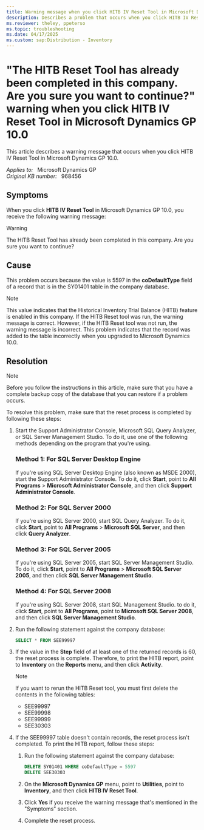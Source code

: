 ```yaml
---
title: Warning message when you click HITB IV Reset Tool in Microsoft Dynamics GP 10.0
description: Describes a problem that occurs when you click HITB IV Reset Tool in Microsoft Dynamics GP 10.0. Provides a resolution.
ms.reviewer: theley, ppeterso
ms.topic: troubleshooting
ms.date: 04/17/2025
ms.custom: sap:Distribution - Inventory
---
```

# "The HITB Reset Tool has already been completed in this company. Are you sure you want to continue?" warning when you click HITB IV Reset Tool in Microsoft Dynamics GP 10.0

This article describes a warning message that occurs when you click HITB IV Reset Tool in Microsoft Dynamics GP 10.0.

_Applies to:_ &nbsp; Microsoft Dynamics GP  
_Original KB number:_ &nbsp; 968456

## Symptoms

When you click **HITB IV Reset Tool** in Microsoft Dynamics GP 10.0, you receive the following warning message:

> [!WARNING]
> The HITB Reset Tool has already been completed in this company. Are you sure you want to continue?

## Cause

This problem occurs because the value is 5597 in the **coDefaultType** field of a record that is in the SY01401 table in the company database.

> [!NOTE]
> This value indicates that the Historical Inventory Trial Balance (HITB) feature is enabled in this company. If the HITB Reset tool was run, the warning message is correct. However, if the HITB Reset tool was not run, the warning message is incorrect. This problem indicates that the record was added to the table incorrectly when you upgraded to Microsoft Dynamics 10.0.

## Resolution

> [!NOTE]
> Before you follow the instructions in this article, make sure that you have a complete backup copy of the database that you can restore if a problem occurs. 

To resolve this problem, make sure that the reset process is completed by following these steps:

1. Start the Support Administrator Console, Microsoft SQL Query Analyzer, or SQL Server Management Studio. To do it, use one of the following methods depending on the program that you're using.
  
    ### Method 1: For SQL Server Desktop Engine
  
    If you're using SQL Server Desktop Engine (also known as MSDE 2000), start the Support Administrator Console. To do it, click **Start**, point to **All Programs** > **Microsoft Administrator Console**, and then click **Support Administrator Console**.
  
    ### Method 2: For SQL Server 2000
  
    If you're using SQL Server 2000, start SQL Query Analyzer. To do it, click **Start**, point to **All Programs** > **Microsoft SQL Server**, and then click **Query Analyzer**.
  
    ### Method 3: For SQL Server 2005
  
    If you're using SQL Server 2005, start SQL Server Management Studio. To do it, click **Start**, point to **All Programs** > **Microsoft SQL Server 2005**, and then click **SQL Server Management Studio**.
  
    ### Method 4: For SQL Server 2008
  
    If you're using SQL Server 2008, start SQL Management Studio. to do it, click **Start**, point to **All Programs**, point to **Microsoft SQL Server 2008**, and then click **SQL Server Management Studio**.  
  
2. Run the following statement against the company database:

    ```SQL
    SELECT * FROM SEE99997
    ```

3. If the value in the **Step** field of at least one of the returned records is 60, the reset process is complete. Therefore, to print the HITB report, point to **Inventory** on the **Reports** menu, and then click **Activity**.
    > [!NOTE]
    > If you want to rerun the HITB Reset tool, you must first delete the contents in the following tables:
    >
    >  - SEE99997
    >  - SEE99998
    >  - SEE99999
    >  - SEE30303

4. If the SEE99997 table doesn't contain records, the reset process isn't completed. To print the HITB report, follow these steps:

    1. Run the following statement against the company database:
  
        ```SQL
        DELETE SY01401 WHERE coDefaultType = 5597
        DELETE SEE30303
        ```

    1. On the **Microsoft Dynamics GP** menu, point to **Utilities**, point to **Inventory**, and then click **HITB IV Reset Tool**.
    1. Click **Yes** if you receive the warning message that's mentioned in the "Symptoms" section.
    1. Complete the reset process.
